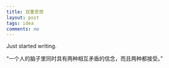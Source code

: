 ```yaml
---
title: 双重思想
layout: post
tags: idea
comments: no
---
```

Just started writing. 

“一个人的脑子里同时具有两种相互矛盾的信念，而且两种都接受。”

<!---
很多成功的企业都玩这一套，为自己讲一个动听的故事，包含“努力、奉献、机缘、天分”等等美好的事物，却不谈商业竞争的残酷、决策中的黑幕，并不是因为他们欺骗大家，而是他们确实两者都相信，既相信那些看起来美好的事物是不可或缺的，又同时心狠手辣的解决残酷的竞争带来的各种问题。他们是实用主义者，他们明白美好的事物说出来会有积极的效果，所以只说了其中的一部分，所有的宣传都是如此，从公司到政权。-->
